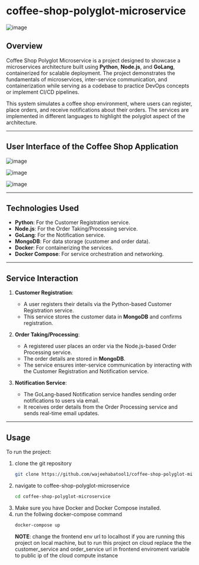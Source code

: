 # coffee-shop-polyglot-microservice
![image](https://github.com/user-attachments/assets/f7f96881-eaa9-407f-9398-f704265c7972)

## Overview
Coffee Shop Polyglot Microservice is a project designed to showcase a microservices architecture built using **Python**, **Node.js**, and **GoLang**, containerized for scalable deployment. The project demonstrates the fundamentals of microservices, inter-service communication, and containerization while serving as a codebase to practice DevOps concepts or implement CI/CD pipelines.

This system simulates a coffee shop environment, where users can register, place orders, and receive notifications about their orders. The services are implemented in different languages to highlight the polyglot aspect of the architecture.

---
## User Interface of the Coffee Shop Application

![image](https://github.com/user-attachments/assets/34d804f8-e481-42b1-8aa7-d799d53b4986)

![image](https://github.com/user-attachments/assets/281e1b25-d6cd-4043-8e27-bc3a322819b7)

![image](https://github.com/user-attachments/assets/37320e75-2fad-4e1d-9372-e7e37a01ff15)

---
## Technologies Used
- **Python**: For the Customer Registration service.
- **Node.js**: For the Order Taking/Processing service.
- **GoLang**: For the Notification service.
- **MongoDB**: For data storage (customer and order data).
- **Docker**: For containerizing the services.
- **Docker Compose**: For service orchestration and networking.
---
## Service Interaction
1. **Customer Registration**:
   - A user registers their details via the Python-based Customer Registration service.
   - This service stores the customer data in **MongoDB** and confirms registration.

2. **Order Taking/Processing**:
   - A registered user places an order via the Node.js-based Order Processing service.
   - The order details are stored in **MongoDB**.
   - The service ensures inter-service communication by interacting with the Customer Registration and Notification service.

3. **Notification Service**:
   - The GoLang-based Notification service handles sending order notifications to users via email.
   - It receives order details from the Order Processing service and sends real-time email updates.

---
## Usage
To run the project:
1. clone the git repository
   ```bash
   git clone https://github.com/wajeehabatool1/coffee-shop-polyglot-microservice.git
   ```
2. navigate to coffee-shop-polyglot-microservice
   ```bash
   cd coffee-shop-polyglot-microservice
   ```
3. Make sure you have Docker and Docker Compose installed.
4. run the follwing docker-compose command
   ```bash
   docker-compose up
   ```
   **NOTE**: change the frontend env url  to localhost if you are running this project on local machine, but to run this project on cloud replace the the customer_service and order_service url in frontend enviroment variable to public ip of the  cloud compute instance
   





